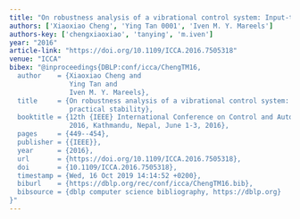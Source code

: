 ```yaml
---
title: "On robustness analysis of a vibrational control system: Input-to-state practical stability"
authors: ['Xiaoxiao Cheng', 'Ying Tan 0001', 'Iven M. Y. Mareels']
authors-key: ['chengxiaoxiao', 'tanying', 'm.iven']
year: "2016"
article-link: "https://doi.org/10.1109/ICCA.2016.7505318"
venue: "ICCA"
bibex: "@inproceedings{DBLP:conf/icca/ChengTM16,
  author    = {Xiaoxiao Cheng and
               Ying Tan and
               Iven M. Y. Mareels},
  title     = {On robustness analysis of a vibrational control system: Input-to-state
               practical stability},
  booktitle = {12th {IEEE} International Conference on Control and Automation, {ICCA}
               2016, Kathmandu, Nepal, June 1-3, 2016},
  pages     = {449--454},
  publisher = {{IEEE}},
  year      = {2016},
  url       = {https://doi.org/10.1109/ICCA.2016.7505318},
  doi       = {10.1109/ICCA.2016.7505318},
  timestamp = {Wed, 16 Oct 2019 14:14:52 +0200},
  biburl    = {https://dblp.org/rec/conf/icca/ChengTM16.bib},
  bibsource = {dblp computer science bibliography, https://dblp.org}
}"
---
```

